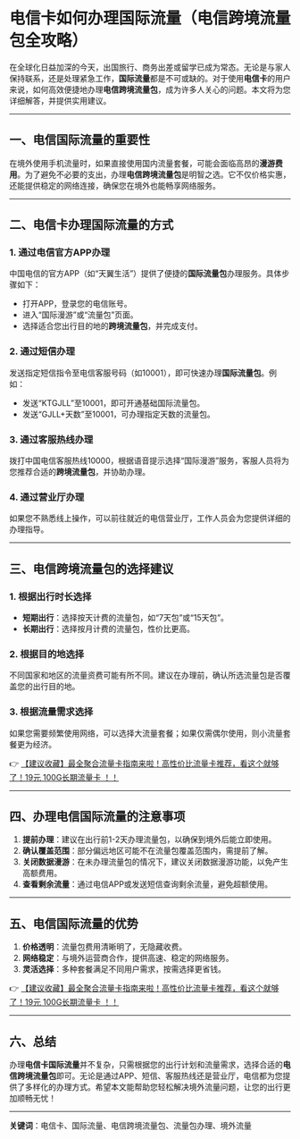 # 电信卡如何办理国际流量（电信跨境流量包全攻略）

在全球化日益加深的今天，出国旅行、商务出差或留学已成为常态。无论是与家人保持联系，还是处理紧急工作，**国际流量**都是不可或缺的。对于使用**电信卡**的用户来说，如何高效便捷地办理**电信跨境流量包**，成为许多人关心的问题。本文将为您详细解答，并提供实用建议。

---

## 一、电信国际流量的重要性

在境外使用手机流量时，如果直接使用国内流量套餐，可能会面临高昂的**漫游费用**。为了避免不必要的支出，办理**电信跨境流量包**是明智之选。它不仅价格实惠，还能提供稳定的网络连接，确保您在境外也能畅享网络服务。

---

## 二、电信卡办理国际流量的方式

### 1. 通过电信官方APP办理
中国电信的官方APP（如“天翼生活”）提供了便捷的**国际流量包**办理服务。具体步骤如下：
- 打开APP，登录您的电信账号。
- 进入“国际漫游”或“流量包”页面。
- 选择适合您出行目的地的**跨境流量包**，并完成支付。

### 2. 通过短信办理
发送指定短信指令至电信客服号码（如10001），即可快速办理**国际流量包**。例如：
- 发送“KTGJLL”至10001，即可开通基础国际流量包。
- 发送“GJLL+天数”至10001，可办理指定天数的流量包。

### 3. 通过客服热线办理
拨打中国电信客服热线10000，根据语音提示选择“国际漫游”服务，客服人员将为您推荐合适的**跨境流量包**，并协助办理。

### 4. 通过营业厅办理
如果您不熟悉线上操作，可以前往就近的电信营业厅，工作人员会为您提供详细的办理指导。

---

## 三、电信跨境流量包的选择建议

### 1. 根据出行时长选择
- **短期出行**：选择按天计费的流量包，如“7天包”或“15天包”。
- **长期出行**：选择按月计费的流量包，性价比更高。

### 2. 根据目的地选择
不同国家和地区的流量资费可能有所不同。建议在办理前，确认所选流量包是否覆盖您的出行目的地。

### 3. 根据流量需求选择
如果您需要频繁使用网络，可以选择大流量套餐；如果仅需偶尔使用，则小流量套餐更为经济。

👉 [【建议收藏】最全聚合流量卡指南来啦！高性价比流量卡推荐，看这个就够了！19元 100G长期流量卡 ！！](https://bit.ly/Liuliangka)

---

## 四、办理电信国际流量的注意事项

1. **提前办理**：建议在出行前1-2天办理流量包，以确保到境外后能立即使用。
2. **确认覆盖范围**：部分偏远地区可能不在流量包覆盖范围内，需提前了解。
3. **关闭数据漫游**：在未办理流量包的情况下，建议关闭数据漫游功能，以免产生高额费用。
4. **查看剩余流量**：通过电信APP或发送短信查询剩余流量，避免超额使用。

---

## 五、电信国际流量的优势

1. **价格透明**：流量包费用清晰明了，无隐藏收费。
2. **网络稳定**：与境外运营商合作，提供高速、稳定的网络服务。
3. **灵活选择**：多种套餐满足不同用户需求，按需选择更省钱。

👉 [【建议收藏】最全聚合流量卡指南来啦！高性价比流量卡推荐，看这个就够了！19元 100G长期流量卡 ！！](https://bit.ly/Liuliangka)

---

## 六、总结

办理**电信卡国际流量**并不复杂，只需根据您的出行计划和流量需求，选择合适的**电信跨境流量包**即可。无论是通过APP、短信、客服热线还是营业厅，电信都为您提供了多样化的办理方式。希望本文能帮助您轻松解决境外流量问题，让您的出行更加顺畅无忧！

---

**关键词**：电信卡、国际流量、电信跨境流量包、流量包办理、境外流量